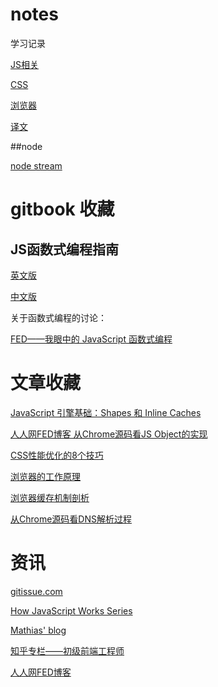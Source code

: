 # notes
学习记录

[JS相关](./js/README.md)

[CSS](./css/README.md)

[浏览器](./browser/README.md)

[译文](./translation/README.md)

##node

[node stream](./node/stream.md)

# gitbook 收藏

## JS函数式编程指南

[英文版](https://mostly-adequate.gitbooks.io/mostly-adequate-guide/)

[中文版](https://llh911001.gitbooks.io/mostly-adequate-guide-chinese/content/)

关于函数式编程的讨论：

[FED——我眼中的 JavaScript 函数式编程](http://taobaofed.org/blog/2017/03/16/javascript-functional-programing/)

# 文章收藏

[JavaScript 引擎基础：Shapes 和 Inline Caches](https://mp.weixin.qq.com/s/AWzJKF1bnPe1WFI3ti5cPA)

[人人网FED博客 从Chrome源码看JS Object的实现](https://fed.renren.com/2017/04/04/chrome-object/)

[CSS性能优化的8个技巧](http://verymuch.site/2018/07/22/CSS%E6%80%A7%E8%83%BD%E4%BC%98%E5%8C%96%E7%9A%848%E4%B8%AA%E6%8A%80%E5%B7%A7/)

[浏览器的工作原理](https://www.html5rocks.com/en/tutorials/internals/howbrowserswork/)

[浏览器缓存机制剖析](http://louiszhai.github.io/2017/04/07/http-cache/)

[从Chrome源码看DNS解析过程](https://fed.renren.com/2018/01/01/chrome-dns-resolve/)



# 资讯

[gitissue.com](https://gitissue.com/)

[How JavaScript Works Series](https://blog.sessionstack.com/@zlatkov)

[Mathias' blog](https://mathiasbynens.be/)

[知乎专栏——初级前端工程师](https://zhuanlan.zhihu.com/makewebgreatagain)

[人人网FED博客](https://fed.renren.com/)

